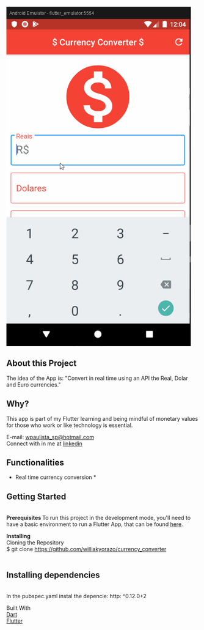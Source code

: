 ![Currency Converter](/images/currencyapp.gif)

## About this Project<br>
The idea of the App is:
"Convert in real time using an API the Real, Dolar and Euro currencies."

## Why?

This app is part of my Flutter learning and being mindful of monetary values for those who work or like technology is essential.

E-mail: wpaulista_sp@hotmail.com
<br>
Connect with in me at <a href="https://www.linkedin.com/in/williamsilva15/">linkedin</a> 

## Functionalities <br>
  
  * Real time currency conversion *
  
## Getting Started
<br>
<strong> Prerequisites </strong>
 To run this project in the development mode, you'll need to have a basic environment to run a Flutter App, that can be
  found <a href="https://flutter.dev/docs/get-started/install">here</a>.<br>
 
 <strong>Installing</strong><br>
Cloning the Repository<br>
$ git clone https://github.com/williakyorazo/currency_converter
<br>
<br>
## Installing dependencies
<br>
In the pubspec.yaml instal the depencie: http: ^0.12.0+2
<br>

Built With
<br>
<a href="https://dart.dev/tools/sdk">Dart</a>
<br>
<a href="https://flutter.dev/docs/get-started/install">Flutter</a>
